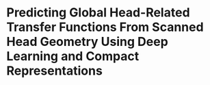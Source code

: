 # Predicting Global Head-Related Transfer Functions From Scanned Head Geometry Using Deep Learning and Compact Representations
